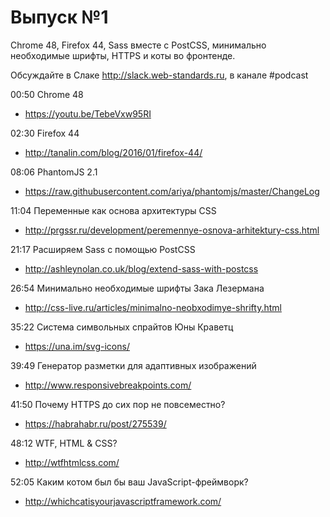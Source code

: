 # Выпуск №1

Chrome 48, Firefox 44, Sass вместе с PostCSS, минимально необходимые шрифты, HTTPS и коты во фронтенде.

Обсуждайте в Слаке http://slack.web-standards.ru, в канале #​podcast

00:50 Chrome 48

- https://youtu.be/TebeVxw95RI

02:30 Firefox 44

- http://tanalin.com/blog/2016/01/firefox-44/

08:06 PhantomJS 2.1

- https://raw.githubusercontent.com/ariya/phantomjs/master/ChangeLog

11:04 Переменные как основа архитектуры CSS

- http://prgssr.ru/development/peremennye-osnova-arhitektury-css.html

21:17 Расширяем Sass с помощью PostCSS

- http://ashleynolan.co.uk/blog/extend-sass-with-postcss

26:54 Минимально необходимые шрифты Зака Лезермана

- http://css-live.ru/articles/minimalno-neobxodimye-shrifty.html

35:22 Система символьных спрайтов Юны Краветц

- https://una.im/svg-icons/

39:49 Генератор разметки для адаптивных изображений

- http://www.responsivebreakpoints.com/

41:50 Почему HTTPS до сих пор не повсеместно?

- https://habrahabr.ru/post/275539/

48:12 WTF, HTML & CSS?

- http://wtfhtmlcss.com/

52:05 Каким котом был бы ваш JavaScript-фреймворк?

- http://whichcatisyourjavascriptframework.com/
